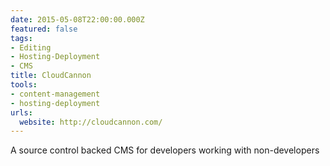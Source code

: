 ```yaml
---
date: 2015-05-08T22:00:00.000Z
featured: false
tags:
- Editing
- Hosting-Deployment
- CMS
title: CloudCannon
tools:
- content-management
- hosting-deployment
urls:
  website: http://cloudcannon.com/
---
```


A source control backed CMS for developers working with non-developers
